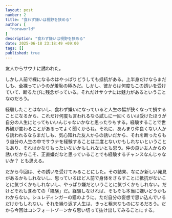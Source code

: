```yaml
---
layout: post
number: 2
title: "食わず嫌いは視野を狭める"
author: [
  "noraworld"
]
description: "食わず嫌いは視野を狭める"
date: 2025-06-18 23:18:49 +09:00
tags: []
published: true
---
```


友人からサウナに誘われた。

しかし人前で裸になるのはやっぱりどうしても抵抗がある。上半身だけならまだしも、全裸っていうのが羞恥の極みだ。しかし、彼からは何度もこの誘いを受けていて、断るたびに残念がっている。それだけサウナには魅力があるということなのだろう。

経験したことはないし、食わず嫌いになっていると人生の幅が狭くなって損することになるから、これだけ何度も言われるなら試しに一回くらいは受けたほうが自分の人生にとってもいいんじゃないかなと思ったりもする。経験することで世界観が変わることがあるってよく聞くからね。それに、あんまり仲良くない人から誘われるならまだしも、気心知れた友人からの誘いだから、それを断ったらもう自分の人生の中でサウナを経験することは二度とないかもしれないということもあり、それはかなりもったいないかもしれないとも思う。仲の良い友人からの誘いだからこそ、正直嫌だなと思っていることでも経験するチャンスなんじゃないか？ とも思える。

だから今回は、その誘いを受けてみることにした。その結果、なにか新しい発見があるかもしれないし、思っているほど人前で身体をさらすことに抵抗がないことに気づくかもしれないし、やっぱり嫌だということに気づくかもしれない。だけどそれも含めての「経験」だ。経験しなければ、そもそも本当に嫌いどうかもわからない。シュレディンガーの猫のように。ただ自分の妄想で思い込んでいるだけかもしれない。それを繰り返す人生は、きっと粗末なものになるだろう。だから今回はコンフォートゾーンから思い切って抜け出してみることにする。
